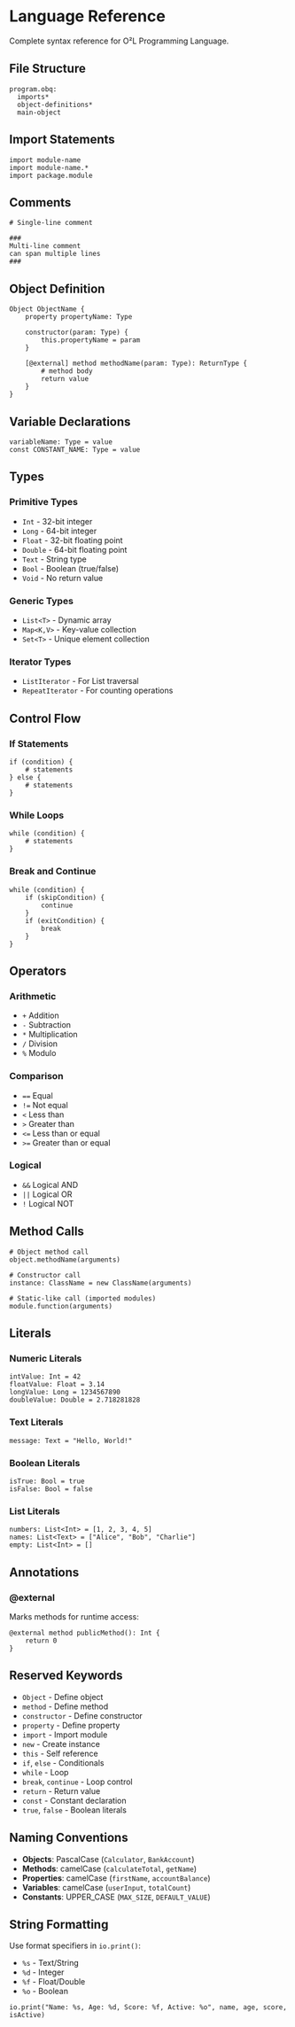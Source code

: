 # Language Reference

Complete syntax reference for O²L Programming Language.

## File Structure

```
program.obq:
  imports*
  object-definitions*
  main-object
```

## Import Statements

```obq
import module-name
import module-name.*
import package.module
```

## Comments

```obq
# Single-line comment

###
Multi-line comment
can span multiple lines
###
```

## Object Definition

```obq
Object ObjectName {
    property propertyName: Type
    
    constructor(param: Type) {
        this.propertyName = param
    }
    
    [@external] method methodName(param: Type): ReturnType {
        # method body
        return value
    }
}
```

## Variable Declarations

```obq
variableName: Type = value
const CONSTANT_NAME: Type = value
```

## Types

### Primitive Types
- `Int` - 32-bit integer
- `Long` - 64-bit integer  
- `Float` - 32-bit floating point
- `Double` - 64-bit floating point
- `Text` - String type
- `Bool` - Boolean (true/false)
- `Void` - No return value

### Generic Types
- `List<T>` - Dynamic array
- `Map<K,V>` - Key-value collection
- `Set<T>` - Unique element collection

### Iterator Types
- `ListIterator` - For List traversal
- `RepeatIterator` - For counting operations

## Control Flow

### If Statements
```obq
if (condition) {
    # statements
} else {
    # statements
}
```

### While Loops
```obq
while (condition) {
    # statements
}
```

### Break and Continue
```obq
while (condition) {
    if (skipCondition) {
        continue
    }
    if (exitCondition) {
        break
    }
}
```

## Operators

### Arithmetic
- `+` Addition
- `-` Subtraction
- `*` Multiplication
- `/` Division
- `%` Modulo

### Comparison
- `==` Equal
- `!=` Not equal
- `<` Less than
- `>` Greater than
- `<=` Less than or equal
- `>=` Greater than or equal

### Logical
- `&&` Logical AND
- `||` Logical OR
- `!` Logical NOT

## Method Calls

```obq
# Object method call
object.methodName(arguments)

# Constructor call
instance: ClassName = new ClassName(arguments)

# Static-like call (imported modules)
module.function(arguments)
```

## Literals

### Numeric Literals
```obq
intValue: Int = 42
floatValue: Float = 3.14
longValue: Long = 1234567890
doubleValue: Double = 2.718281828
```

### Text Literals
```obq
message: Text = "Hello, World!"
```

### Boolean Literals
```obq
isTrue: Bool = true
isFalse: Bool = false
```

### List Literals
```obq
numbers: List<Int> = [1, 2, 3, 4, 5]
names: List<Text> = ["Alice", "Bob", "Charlie"]
empty: List<Int> = []
```

## Annotations

### @external
Marks methods for runtime access:

```obq
@external method publicMethod(): Int {
    return 0
}
```

## Reserved Keywords

- `Object` - Define object
- `method` - Define method
- `constructor` - Define constructor
- `property` - Define property
- `import` - Import module
- `new` - Create instance
- `this` - Self reference
- `if`, `else` - Conditionals
- `while` - Loop
- `break`, `continue` - Loop control
- `return` - Return value
- `const` - Constant declaration
- `true`, `false` - Boolean literals

## Naming Conventions

- **Objects**: PascalCase (`Calculator`, `BankAccount`)
- **Methods**: camelCase (`calculateTotal`, `getName`)
- **Properties**: camelCase (`firstName`, `accountBalance`)
- **Variables**: camelCase (`userInput`, `totalCount`)
- **Constants**: UPPER_CASE (`MAX_SIZE`, `DEFAULT_VALUE`)

## String Formatting

Use format specifiers in `io.print()`:

- `%s` - Text/String
- `%d` - Integer
- `%f` - Float/Double
- `%o` - Boolean

```obq
io.print("Name: %s, Age: %d, Score: %f, Active: %o", name, age, score, isActive)
```